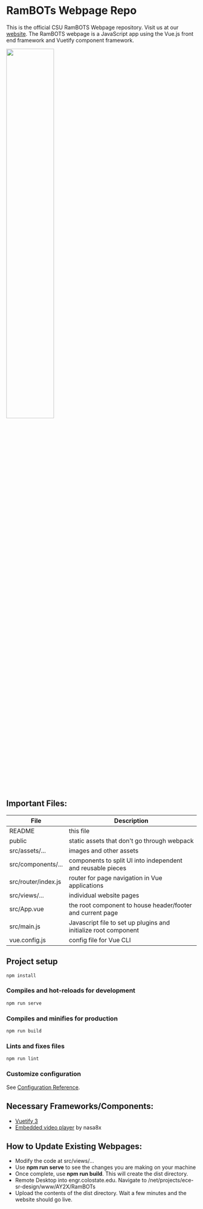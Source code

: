 # RamBOTs Webpage Repo
                   
This is the official CSU RamBOTS Webpage repository. 
Visit us at our [website](https://projects-web.engr.colostate.edu/ece-sr-design/AY23/RamBOTs).
The RamBOTS webpage is a JavaScript app using the Vue.js front end framework and Vuetify component framework.


<img src="https://user-images.githubusercontent.com/112744753/196563382-2745e707-77d6-42d5-98a0-a29530e21c9a.png" width=50% height=50%>

Important Files:
------

| File                       | Description           |
| ---------------------------|-------------|
| README                     | this file |
| public   | static assets that don't go through webpack      |
| src/assets/...    | images and other assets     |
| src/components/...    | components to split UI into independent and reusable pieces     |
| src/router/index.js    | router for page navigation in Vue applications    |
| src/views/...    | individual website pages     |
| src/App.vue    | the root component to house header/footer and current page     |
| src/main.js    | Javascript file to set up plugins and initialize root component     |
| vue.config.js    | config file for Vue CLI   |

## Project setup
```
npm install
```

### Compiles and hot-reloads for development
```
npm run serve
```

### Compiles and minifies for production
```
npm run build
```

### Lints and fixes files
```
npm run lint
```


### Customize configuration
See [Configuration Reference](https://cli.vuejs.org/config/).


## Necessary Frameworks/Components:
- [Vuetify 3](https://vuetifyjs.com/en/getting-started/installation/)
- [Embedded video player](https://github.com/nasa8x/v-video-embed) by nasa8x

## How to Update Existing Webpages:
- Modify the code at src/views/... 
- Use **npm run serve** to see the changes you are making on your machine
- Once complete, use **npm run build**. This will create the dist directory.
- Remote Desktop into engr.colostate.edu. Navigate to /net/projects/ece-sr-design/www/AY2X/RamBOTs
- Upload the contents of the dist directory. Wait a few minutes and the website should go live.



